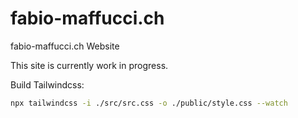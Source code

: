# fabio-maffucci.ch
fabio-maffucci.ch Website


This site is currently work in progress. 


Build Tailwindcss:
```bash
npx tailwindcss -i ./src/src.css -o ./public/style.css --watch
```